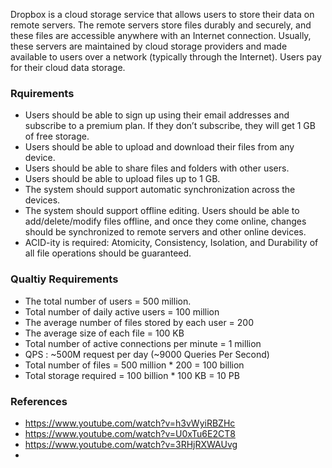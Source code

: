 
Dropbox is a cloud storage service that allows users to store their data on remote servers. The remote servers store files durably and securely, and these files are accessible anywhere with an Internet connection. Usually, these servers are maintained by cloud storage providers and made available to users over a network (typically through the Internet). Users pay for their cloud data storage.


### Rquirements
<ul>
<li>Users should be able to sign up using their email addresses and subscribe to a premium plan. If they don’t subscribe, they will get 1 GB of free storage.</li>
<li>Users should be able to upload and download their files from any device.</li>
<li>Users should be able to share files and folders with other users.</li>
<li>Users should be able to upload files up to 1 GB.</li>
<li>The system should support automatic synchronization across the devices.</li>
<li>The system should support offline editing. Users should be able to add/delete/modify files offline, and once they come online, changes should be synchronized to remote servers and other online devices.</li>
<li>ACID-ity is required: Atomicity, Consistency, Isolation, and Durability of all file operations should be guaranteed.</li>
</ul>

### Qualtiy Requirements
<ul>
<li>The total number of users = 500 million.</li>
<li>Total number of daily active users = 100 million</li>
<li>The average number of files stored by each user = 200</li>
<li>The average size of each file = 100 KB</li>
<li>Total number of active connections per minute = 1 million</li>
  <li> QPS : ~500M request per day (~9000 Queries Per Second)   </li>
<li>Total number of files = 500 million  * 200 = 100 billion</li>
<li>Total storage required = 100 billion * 100 KB = 10 PB</li>
</ul>

### References
- https://www.youtube.com/watch?v=h3vWyiRBZHc
- https://www.youtube.com/watch?v=U0xTu6E2CT8
- https://www.youtube.com/watch?v=3RHjRXWAUvg
- 
